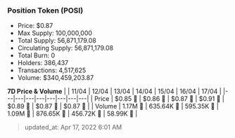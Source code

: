 
  ### Position Token (POSI)
  - Price: $0.87
  - Max Supply: 100,000,000
  - Total Supply: 56,871,179.08
  - Circulating Supply: 56,871,179.08
  - Total Burn: 0
  - Holders: 386,437
  - Transactions: 4,517,625
  - Volume: $340,459,203.87

  **7D Price & Volume**
  | | 11&#x2F;04 | 12&#x2F;04 | 13&#x2F;04 | 14&#x2F;04 | 15&#x2F;04 | 16&#x2F;04 | 17&#x2F;04 |
  |---|---|---|---|---|---|---|---|
  | Price | $0.85 🔻 | $0.86 🚀 | $0.87 🚀 | $0.91 🚀 | $0.89 🔻 | $0.87 🔻 | $0.87 🔻 |
  | Volume | 1.17M 🚀 | 635.64K 🔻 | 595.35K 🔻 | 1.09M 🚀 | 876.65K 🔻 | 456.72K 🔻 | 58.99K 🔻 |

  > updated_at: Apr 17, 2022 6:01 AM
